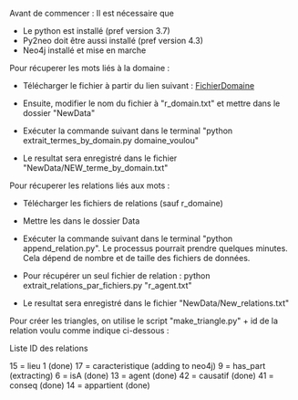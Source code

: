 Avant de commencer : 
Il est nécessaire que 
- Le python est installé (pref version 3.7)
- Py2neo doit être aussi installé (pref version 4.3)
- Neo4j installé et mise en marche


Pour récuperer les mots liés à la domaine : 

- Télécharger le fichier à partir du lien suivant : [FichierDomaine](http://www.jeuxdemots.org/JDM-LEXICALNET-FR/01212020-LEXICALNET-JEUXDEMOTS-R3.txt)

- Ensuite, modifier le nom du fichier à "r_domain.txt" et mettre dans le dossier "NewData"

- Exécuter la commande suivant dans le terminal "python extrait_termes_by_domain.py domaine_voulou" 

- Le resultat sera enregistré dans le fichier "NewData/NEW_terme_by_domain.txt"

Pour récuperer les relations liés aux mots : 

- Télécharger les fichiers de relations (sauf r_domaine)

- Mettre les dans le dossier Data 

- Exécuter la commande suivant dans le terminal "python append_relation.py". Le processus pourrait prendre quelques minutes. Cela dépend de nombre et de taille des fichiers de données. 

- Pour récupérer un seul fichier de relation : python extrait_relations_par_fichiers.py "r_agent.txt" 

- Le resultat sera enregistré dans le fichier "NewData/New_relations.txt"

Pour créer les triangles, on utilise le script "make_triangle.py" + id de la relation voulu comme indique ci-dessous : 

Liste ID des relations 

15 = lieu 1 (done)
17 = caracteristique (adding to neo4j)
9 = has_part (extracting)
6 = isA (done)
13 = agent (done)
42 = causatif (done)
41 = conseq (done)
14 = appartient (done)